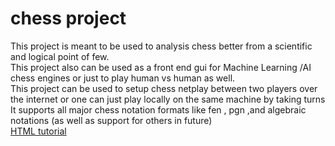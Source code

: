 # chess project
This project is meant to be used to analysis chess better from a scientific and logical point of few. <br>
This project also can be used as a front end gui for Machine Learning /AI chess engines or just to play human vs human as well.
<br>
This project can be used to setup chess netplay between two players over the internet or one can just play locally on the same machine by taking turns
<br>
It supports all major chess notation formats like fen , pgn ,and algebraic notations (as well as support for others in future)
<br>
<a href="https://www.w3schools.com/html/default.asp">HTML tutorial</a>
